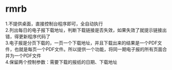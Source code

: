 # rmrb
1.不提供桌面，直接控制台程序即可，全自动执行<br>
2.列出每日的电子报下载地址，判断下载链接是否失效，如果失效了就提示链接出错，得更新程序代码了<br>
3.电子报是分页下载的，一页一个下载地址，并且下载出来的结果是一个PDF文件，也就是每页一个PDF文件。所以提供一个功能，将同一期电子报的所有页面合并为一个PDF文件<br>
4.保留两个控制参数：需要下载的报纸的日期、下载地址<br>
